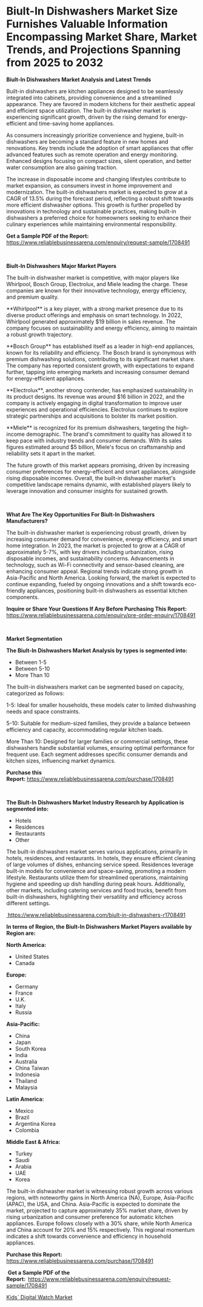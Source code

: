 <p><h1>Biult-In Dishwashers Market Size Furnishes Valuable Information Encompassing Market Share, Market Trends, and Projections Spanning from 2025 to 2032</h1></p><p><strong>Biult-In Dishwashers Market Analysis and Latest Trends</strong></p>
<p><p>Built-in dishwashers are kitchen appliances designed to be seamlessly integrated into cabinets, providing convenience and a streamlined appearance. They are favored in modern kitchens for their aesthetic appeal and efficient space utilization. The built-in dishwasher market is experiencing significant growth, driven by the rising demand for energy-efficient and time-saving home appliances. </p><p>As consumers increasingly prioritize convenience and hygiene, built-in dishwashers are becoming a standard feature in new homes and renovations. Key trends include the adoption of smart appliances that offer advanced features such as remote operation and energy monitoring. Enhanced designs focusing on compact sizes, silent operation, and better water consumption are also gaining traction.</p><p>The increase in disposable income and changing lifestyles contribute to market expansion, as consumers invest in home improvement and modernization. The built-in dishwashers market is expected to grow at a CAGR of 13.5% during the forecast period, reflecting a robust shift towards more efficient dishwasher options. This growth is further propelled by innovations in technology and sustainable practices, making built-in dishwashers a preferred choice for homeowners seeking to enhance their culinary experiences while maintaining environmental responsibility.</p></p>
<p><strong>Get a Sample PDF of the Report:&nbsp;</strong> <a href="https://www.reliablebusinessarena.com/enquiry/request-sample/1708491?utm_campaign=2524&utm_medium=2&utm_source=Github&utm_content=ia&utm_term=27032025&utm_id=biult-in-dishwashers">https://www.reliablebusinessarena.com/enquiry/request-sample/1708491</a></p>
<p>&nbsp;</p>
<p><strong>Biult-In Dishwashers Major Market Players</strong></p>
<p><p>The built-in dishwasher market is competitive, with major players like Whirlpool, Bosch Group, Electrolux, and Miele leading the charge. These companies are known for their innovative technology, energy efficiency, and premium quality.</p><p>**Whirlpool** is a key player, with a strong market presence due to its diverse product offerings and emphasis on smart technology. In 2022, Whirlpool generated approximately $19 billion in sales revenue. The company focuses on sustainability and energy efficiency, aiming to maintain a robust growth trajectory.</p><p>**Bosch Group** has established itself as a leader in high-end appliances, known for its reliability and efficiency. The Bosch brand is synonymous with premium dishwashing solutions, contributing to its significant market share. The company has reported consistent growth, with expectations to expand further, tapping into emerging markets and increasing consumer demand for energy-efficient appliances.</p><p>**Electrolux**, another strong contender, has emphasized sustainability in its product designs. Its revenue was around $16 billion in 2022, and the company is actively engaging in digital transformation to improve user experiences and operational efficiencies. Electrolux continues to explore strategic partnerships and acquisitions to bolster its market position.</p><p>**Miele** is recognized for its premium dishwashers, targeting the high-income demographic. The brand's commitment to quality has allowed it to keep pace with industry trends and consumer demands. With its sales figures estimated around $5 billion, Miele's focus on craftsmanship and reliability sets it apart in the market.</p><p>The future growth of this market appears promising, driven by increasing consumer preferences for energy-efficient and smart appliances, alongside rising disposable incomes. Overall, the built-in dishwasher market's competitive landscape remains dynamic, with established players likely to leverage innovation and consumer insights for sustained growth.</p></p>
<p>&nbsp;</p>
<p><strong>What Are The Key Opportunities For Biult-In Dishwashers Manufacturers?</strong></p>
<p><p>The built-in dishwasher market is experiencing robust growth, driven by increasing consumer demand for convenience, energy efficiency, and smart home integration. In 2023, the market is projected to grow at a CAGR of approximately 5-7%, with key drivers including urbanization, rising disposable incomes, and sustainability concerns. Advancements in technology, such as Wi-Fi connectivity and sensor-based cleaning, are enhancing consumer appeal. Regional trends indicate strong growth in Asia-Pacific and North America. Looking forward, the market is expected to continue expanding, fueled by ongoing innovations and a shift towards eco-friendly appliances, positioning built-in dishwashers as essential kitchen components.</p></p>
<p><strong>Inquire or Share Your Questions If Any Before Purchasing This Report:</strong> <a href="https://www.reliablebusinessarena.com/enquiry/pre-order-enquiry/1708491?utm_campaign=2524&utm_medium=2&utm_source=Github&utm_content=ia&utm_term=27032025&utm_id=biult-in-dishwashers">https://www.reliablebusinessarena.com/enquiry/pre-order-enquiry/1708491</a></p>
<p>&nbsp;</p>
<p><strong>Market Segmentation</strong></p>
<p><strong>The Biult-In Dishwashers Market Analysis by types is segmented into:</strong></p>
<p><ul><li>Between 1-5</li><li>Between 5-10</li><li>More Than 10</li></ul></p>
<p><p>The built-in dishwashers market can be segmented based on capacity, categorized as follows: </p><p>1-5: Ideal for smaller households, these models cater to limited dishwashing needs and space constraints.  </p><p>5-10: Suitable for medium-sized families, they provide a balance between efficiency and capacity, accommodating regular kitchen loads.  </p><p>More Than 10: Designed for larger families or commercial settings, these dishwashers handle substantial volumes, ensuring optimal performance for frequent use. Each segment addresses specific consumer demands and kitchen sizes, influencing market dynamics.</p></p>
<p><strong>Purchase this Report:&nbsp;</strong><a href="https://www.reliablebusinessarena.com/purchase/1708491?utm_campaign=2524&utm_medium=2&utm_source=Github&utm_content=ia&utm_term=27032025&utm_id=biult-in-dishwashers">https://www.reliablebusinessarena.com/purchase/1708491</a></p>
<p>&nbsp;</p>
<p><strong>The Biult-In Dishwashers Market Industry Research by Application is segmented into:</strong></p>
<p><ul><li>Hotels</li><li>Residences</li><li>Restaurants</li><li>Other</li></ul></p>
<p><p>The built-in dishwashers market serves various applications, primarily in hotels, residences, and restaurants. In hotels, they ensure efficient cleaning of large volumes of dishes, enhancing service speed. Residences leverage built-in models for convenience and space-saving, promoting a modern lifestyle. Restaurants utilize them for streamlined operations, maintaining hygiene and speeding up dish handling during peak hours. Additionally, other markets, including catering services and food trucks, benefit from built-in dishwashers, highlighting their versatility and efficiency across different settings.</p></p>
<p><a href="https://www.reliablebusinessarena.com/biult-in-dishwashers-r1708491?utm_campaign=2524&utm_medium=2&utm_source=Github&utm_content=ia&utm_term=27032025&utm_id=biult-in-dishwashers">&nbsp;https://www.reliablebusinessarena.com/biult-in-dishwashers-r1708491</a></p>
<p><strong>In terms of Region, the Biult-In Dishwashers Market Players available by Region are:</strong></p>
<p>
    <p> <strong> North America: </strong>
        <ul>
            <li>United States</li>
            <li>Canada</li>
        </ul>
        </p> 
    <p> <strong> Europe: </strong>
        <ul>
            <li>Germany</li>
            <li>France</li>
            <li>U.K.</li>
            <li>Italy</li>
            <li>Russia</li>
        </ul>
        </p> 
    <p> <strong> Asia-Pacific: </strong>
        <ul>
            <li>China</li>
            <li>Japan</li>
            <li>South Korea</li>
            <li>India</li>
            <li>Australia</li>
            <li>China Taiwan</li>
            <li>Indonesia</li>
            <li>Thailand</li>
            <li>Malaysia</li>
        </ul>
        </p> 
    <p> <strong> Latin America: </strong>
        <ul>
            <li>Mexico</li>
            <li>Brazil</li>
            <li>Argentina Korea</li>
            <li>Colombia</li>
        </ul>
        </p> 
    <p> <strong> Middle East & Africa: </strong>
        <ul>
            <li>Turkey</li>
            <li>Saudi</li>
            <li>Arabia</li>
            <li>UAE</li>
            <li>Korea</li>
        </ul>
    </p>
    </p>
<p><p>The built-in dishwasher market is witnessing robust growth across various regions, with noteworthy gains in North America (NA), Europe, Asia-Pacific (APAC), the USA, and China. Asia-Pacific is expected to dominate the market, projected to capture approximately 35% market share, driven by rising urbanization and consumer preference for automatic kitchen appliances. Europe follows closely with a 30% share, while North America and China account for 20% and 15% respectively. This regional momentum indicates a shift towards convenience and efficiency in household appliances.</p></p>
<p><strong>Purchase this Report: </strong><a href="https://www.reliablebusinessarena.com/purchase/1708491?utm_campaign=2524&utm_medium=2&utm_source=Github&utm_content=ia&utm_term=27032025&utm_id=biult-in-dishwashers">https://www.reliablebusinessarena.com/purchase/1708491</a></p>
<p>&nbsp;<strong>Get a Sample PDF of the Report:&nbsp;&nbsp;</strong><a href="https://www.reliablebusinessarena.com/enquiry/request-sample/1708491?utm_campaign=2524&utm_medium=2&utm_source=Github&utm_content=ia&utm_term=27032025&utm_id=biult-in-dishwashers">https://www.reliablebusinessarena.com/enquiry/request-sample/1708491</a></p>
<p><strong></strong></p>
<p><p><a href="https://github.com/kaidaloeckf7/Market-Research-Report-List-1/blob/main/kids-digital-watch-market.md?utm_campaign=2524&utm_medium=2&utm_source=Github&utm_content=ia&utm_term=27032025&utm_id=biult-in-dishwashers">Kids` Digital Watch Market</a></p></p>